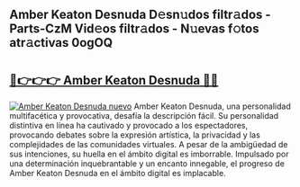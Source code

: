## Amber Keaton Desnuda D𝚎sn𝚞dos filtr𝚊dos - Parts-CzM Vid𝚎os filtr𝚊dos - N𝚞evas f𝚘tos atr𝚊ctivas 0ogOQ

# <h2><a href="http://mb4xgo.tromn.icu/?c=Amber+Keaton+Desnuda">🔗👉👉👉 Amber Keaton Desnuda 🔗🔗</a></h2>

[![Amber Keaton Desnuda nuevo](https://i.imgur.com/pEAQMta.gif)](http://mb4xgo.tromn.icu/?c=Amber+Keaton+Desnuda)
Amber Keaton Desnuda, una personalidad multifacética y provocativa, desafía la descripción fácil. Su personalidad distintiva en línea ha cautivado y provocado a los espectadores, provocando debates sobre la expresión artística, la privacidad y las complejidades de las comunidades virtuales. A pesar de la ambigüedad de sus intenciones, su huella en el ámbito digital es imborrable. Impulsado por una determinación inquebrantable y un encanto innegable, el progreso de Amber Keaton Desnuda en el ámbito digital es implacable.
